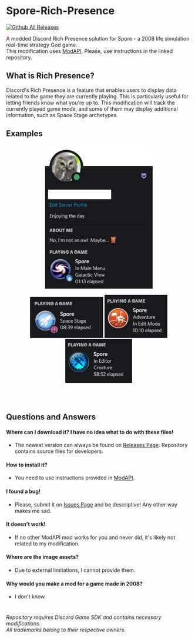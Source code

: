 # Spore-Rich-Presence
[![Github All Releases](https://img.shields.io/github/downloads/plencka/Spore-Rich-Presence/total.svg)]()

A modded Discord Rich Presence solution for Spore - a 2008 life simulation real-time strategy God game. <br>
This modification uses [ModAPI](https://github.com/emd4600/Spore-ModAPI). Please, use instructions in the linked repository.

## What is Rich Presence?
Discord's Rich Presence is a feature that enables users to display data related to the game they are currently playing. 
This is particularly useful for letting friends know what you're up to.
This modification will track the currently played game mode, and some of them may display additional information, such as Space Stage archetypes.


## Examples
<p align="center">
  <img src="/.github/images/ExampleProfile.PNG?raw=true" />
</p>
<p align="center">
  <img src="/.github/images/StageExample.PNG?raw=true" /> <img src="/.github/images/AdventureExample.PNG?raw=true" /> <img src="/.github/images/EditorExample.PNG?raw=true" />
</p>

<br><br>
## Questions and Answers
#### Where can I download it? I have no idea what to do with these files!
* The newest version can always be found on [Releases Page](/../../releases/latest). Repository contains source files for developers.

#### How to install it?
* You need to use instructions provided in [ModAPI](https://github.com/emd4600/Spore-ModAPI).

#### I found a bug!
* Please, submit it on [Issues Page](/../../issues) and be descriptive! Any other way makes me sad.

#### It doesn't work!
* If no other ModAPI mod works for you and never did, it's likely not related to my modification.

#### Where are the image assets?
* Due to external limitations, I cannot provide them.

#### Why would you make a mod for a game made in 2008?
* I don't know.

#
*Repository requires Discord Game SDK and contains necessary modifications.* <br>
*All trademarks belong to their respective owners.*
